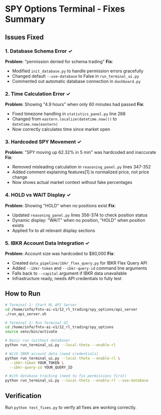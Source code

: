 # SPY Options Terminal - Fixes Summary

## Issues Fixed

### 1. Database Schema Error ✓
**Problem**: "permission denied for schema trading"
**Fix**: 
- Modified `init_database.py` to handle permission errors gracefully
- Changed default `--use-database` to False in `run_terminal_ui.py`
- Commented out automatic database connection in `dashboard.py`

### 2. Time Calculation Error ✓
**Problem**: Showing "4.9 hours" when only 60 minutes had passed
**Fix**: 
- Fixed timezone handling in `statistics_panel.py` line 268
- Changed from `eastern.localize(datetime.now())` to `datetime.now(eastern)`
- Now correctly calculates time since market open

### 3. Hardcoded SPY Movement ✓
**Problem**: "SPY moving up 62.32% in 5 min" was hardcoded and inaccurate
**Fix**:
- Removed misleading calculation in `reasoning_panel.py` lines 347-352
- Added comment explaining features[1] is normalized price, not price change
- Now shows actual market context without fake percentages

### 4. HOLD vs WAIT Display ✓
**Problem**: Showing "HOLD" when no positions exist
**Fix**:
- Updated `reasoning_panel.py` lines 356-374 to check position status
- Dynamic display: "WAIT" when no position, "HOLD" when position exists
- Applied fix to all relevant display sections

### 5. IBKR Account Data Integration ✓
**Problem**: Account size was hardcoded to $80,000
**Fix**:
- Created `data_pipeline/ibkr_flex_query.py` for IBKR Flex Query API
- Added `--ibkr-token` and `--ibkr-query-id` command line arguments
- Falls back to `--capital` argument if IBKR data unavailable
- Infrastructure ready, needs API credentials to fully test

## How to Run

```bash
# Terminal 1: Start RL API Server
cd /home/info/fntx-ai-v1/12_rl_trading/spy_options/api_server
./run_api_server.sh

# Terminal 2: Run Terminal UI
cd /home/info/fntx-ai-v1/12_rl_trading/spy_options
source venv/bin/activate

# Basic run (without database)
python run_terminal_ui.py --local-theta --enable-rl

# With IBKR account data (need credentials)
python run_terminal_ui.py --local-theta --enable-rl \
  --ibkr-token YOUR_TOKEN \
  --ibkr-query-id YOUR_QUERY_ID

# With database tracking (need to fix permissions first)
python run_terminal_ui.py --local-theta --enable-rl --use-database
```

## Verification

Run `python test_fixes.py` to verify all fixes are working correctly.